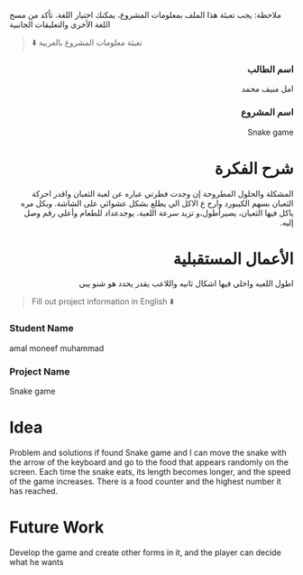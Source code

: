 
ملاحظة: يجب تعبئة هذا الملف بمعلومات المشروع، يمكنك اختيار اللغة. تأكد من مسح اللغة الأخرى والتعليقات الجانبية 
> ⬇️ تعبئة معلومات المشروع بالعربية  

<div dir="rtl">
  
### اسم الطالب
امل منيف محمد 

### اسم المشروع
Snake game

# شرح الفكرة
المشكلة والحلول المطروحة إن وجدت
  فطرتي عباره عن لعبة الثعبان واقدر احركة الثعبان بسهم الكيبورد وارح ع الاكل الي يطلع بشكل عشوائي على الشاشة. وبكل مره ياكل فيها الثعبان، يصيرأطول،و تزيد سرعة اللعبة. يوجدعداد للطعام وأعلى رقم وصل إليه.

# الأعمال المستقبلية
اطول اللعبه واخلي فيها اشكال ثانيه واللاعب يقدر يحدد هو شنو يبي 

</div>

> Fill out project information in English ⬇️
### Student Name
amal moneef muhammad

### Project Name
Snake game
# Idea
Problem and solutions if found 
Snake game and I can move the snake with the arrow of the keyboard and go to the food that appears randomly on the screen. Each time the snake eats, its length becomes longer, and the speed of the game increases. There is a food counter and the highest number it has reached.

# Future Work 
Develop the game and create other forms in it, and the player can decide what he wants
